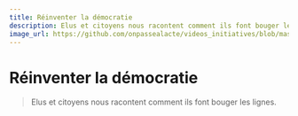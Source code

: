 ```yaml
---
title: Réinventer la démocratie
description: Elus et citoyens nous racontent comment ils font bouger les lignes.
image_url: https://github.com/onpassealacte/videos_initiatives/blob/master/media/sites_collectivites.jpg
---
```


# Réinventer la démocratie

> Elus et citoyens nous racontent comment ils font bouger les lignes.
